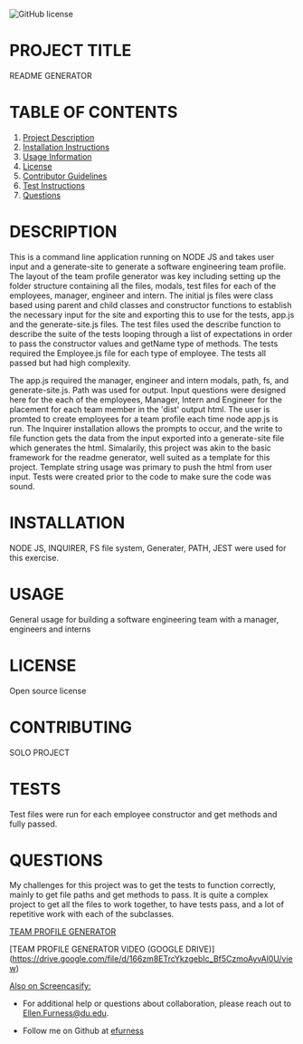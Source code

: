 ![GitHub license](https://img.shields.io/badge/license-undefined-blue.svg)
# PROJECT TITLE 
README GENERATOR
# TABLE OF CONTENTS 

1. [Project Description](#project-description)
2. [Installation Instructions](#installation)
3. [Usage Information](#usage)
4. [License](#license)
5. [Contributor Guidelines](#contributors)
6. [Test Instructions](#tests)
7. [Questions](#questions)

# DESCRIPTION 

This is a command line application running on NODE JS and takes user input and a generate-site to generate a software engineering team profile. The layout of the team profile generator was key including setting up the folder structure containing all the files, modals, test files for each of the employees, manager, engineer and intern.  The initial js files were class based using parent and child classes and constructor functions to establish the necessary input for the site and exporting this to use for the tests, app.js and the generate-site.js files.  The test files used the describe function to describe the suite of the tests looping through a list of expectations in order to pass the constructor values and getName type of methods.  The tests required the Employee.js file for each type of employee. The tests all passed but had high complexity.

 The app.js required the manager, engineer and intern modals, path, fs, and generate-site.js.  Path was used for output.   Input questions were designed here for the each of the employees, Manager, Intern and Engineer for the placement for each team member in the 'dist' output html.  The user is promted to create employees for a team profile each time node app.js is run.  The Inquirer installation allows the prompts to occur, and the write to file function gets the data from the input exported into a generate-site file which generates the html.  Simalarily, this project was akin to the basic framework for the readme generator, well suited as a template for this project. Template string usage was primary to push the html from user input.  Tests were created prior to the code to make sure the code was sound.  

# INSTALLATION 

NODE JS, INQUIRER, FS file system, Generater, PATH, JEST were used for this exercise.

# USAGE 
General usage for building a software engineering team with a manager, engineers and interns
 
# LICENSE 

Open source license

# CONTRIBUTING 

SOLO PROJECT

# TESTS 

Test files were run for each employee constructor and get methods and fully passed.
 
# QUESTIONS 

My challenges for this project was to get the tests to function correctly, mainly to get file paths and get methods to pass.  It is quite a complex project to get all the files to work together, to have tests pass, and a lot of repetitive work with each of the subclasses.

[TEAM PROFILE GENERATOR](https://github.com/efurness/Team-Profile-Generator.git)


[TEAM PROFILE GENERATOR VIDEO (GOOGLE DRIVE)] (https://drive.google.com/file/d/166zm8ETrcYkzgebIc_Bf5CzmoAyvAl0U/view)
 
[Also on Screencasify:](https://drive.google.com/file/d/166zm8ETrcYkzgebIc_Bf5CzmoAyvAl0U/view)


* For additional help or questions about collaboration, please reach out to Ellen.Furness@du.edu.

* Follow me on Github at [efurness](http://github.com/efurness)

